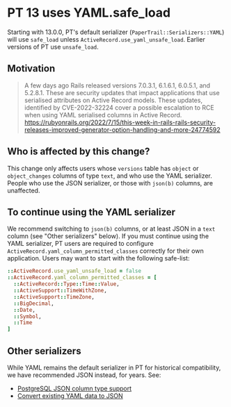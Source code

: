 # PT 13 uses YAML.safe_load

Starting with 13.0.0, PT's default serializer (`PaperTrail::Serializers::YAML`)
will use `safe_load` unless `ActiveRecord.use_yaml_unsafe_load`. Earlier
versions of PT use `unsafe_load`.

## Motivation

> A few days ago Rails released versions 7.0.3.1, 6.1.6.1, 6.0.5.1, and 5.2.8.1.
> These are security updates that impact applications that use serialised
> attributes on Active Record models. These updates, identified by CVE-2022-32224
> cover a possible escalation to RCE when using YAML serialised columns in Active
> Record.
> https://rubyonrails.org/2022/7/15/this-week-in-rails-rails-security-releases-improved-generator-option-handling-and-more-24774592

## Who is affected by this change?

This change only affects users whose `versions` table has `object` or
`object_changes` columns of type `text`, and who use the YAML serializer. People
who use the JSON serializer, or those with `json(b)` columns, are unaffected.

## To continue using the YAML serializer

We recommend switching to `json(b)` columns, or at least JSON in a `text` column
(see "Other serializers" below). If you must continue using the YAML serializer,
PT users are required to configure `ActiveRecord.yaml_column_permitted_classes`
correctly for their own application. Users may want to start with the following
safe-list:

```ruby
::ActiveRecord.use_yaml_unsafe_load = false
::ActiveRecord.yaml_column_permitted_classes = [
  ::ActiveRecord::Type::Time::Value,
  ::ActiveSupport::TimeWithZone,
  ::ActiveSupport::TimeZone,
  ::BigDecimal,
  ::Date,
  ::Symbol,
  ::Time
]
```

## Other serializers

While YAML remains the default serializer in PT for historical compatibility,
we have recommended JSON instead, for years. See:

- [PostgreSQL JSON column type support](https://github.com/paper-trail-gem/paper_trail/blob/v12.3.0/README.md#postgresql-json-column-type-support)
- [Convert existing YAML data to JSON](https://github.com/paper-trail-gem/paper_trail/blob/v12.3.0/README.md#convert-existing-yaml-data-to-json)
